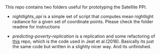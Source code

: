 This repo contains two folders useful for prototyping the Satellite PPI.

* *nightlights_api* is a simple set of script that computes mean nightlight radiance for a given set of coordinate points. Please check the folder readme for instructions

* *predicting-poverty-replication* is a replication and some refactoring of [this](https://github.com/jmather625/predicting-poverty-replication) repo, which is the code used in Jeat et al.(2016). Basically its just the same code but written in a slightly nicer way. And its unfinished.
